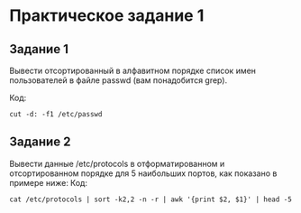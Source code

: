 # Практическое задание 1
## Задание 1
Вывести отсортированный в алфавитном порядке список имен пользователей в файле passwd (вам понадобится grep).

Код:
```
cut -d: -f1 /etc/passwd
```

## Задание 2

Вывести данные /etc/protocols в отформатированном и отсортированном порядке для 5 наибольших портов, как показано в примере ниже:
Код:
```
cat /etc/protocols | sort -k2,2 -n -r | awk '{print $2, $1}' | head -5
```
